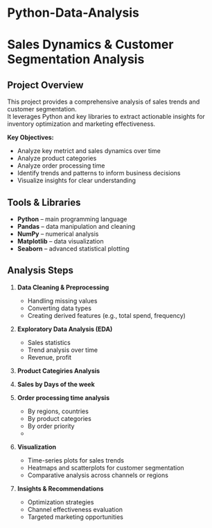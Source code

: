 # Python-Data-Analysis
# Sales Dynamics & Customer Segmentation Analysis

## Project Overview
This project provides a comprehensive analysis of sales trends and customer segmentation.  
It leverages Python and key libraries to extract actionable insights for inventory optimization and marketing effectiveness.

**Key Objectives:**
- Analyze key metrict and sales dynamics over time
- Analyze product categories
- Analyze order processing time
- Identify trends and patterns to inform business decisions
- Visualize insights for clear understanding

## Tools & Libraries
- **Python** – main programming language  
- **Pandas** – data manipulation and cleaning  
- **NumPy** – numerical analysis  
- **Matplotlib** – data visualization  
- **Seaborn** – advanced statistical plotting  

## Analysis Steps
1. **Data Cleaning & Preprocessing**
   - Handling missing values
   - Converting data types
   - Creating derived features (e.g., total spend, frequency)

2. **Exploratory Data Analysis (EDA)**
   - Sales statistics
   - Trend analysis over time
   - Revenue, profit

3. **Product Categiries Analysis**
  
4. **Sales by Days of the week**
   
5. **Order processing time analysis**
   - By regions, countries
   - By product categories
   - By order priority
   - 
6. **Visualization**
   - Time-series plots for sales trends
   - Heatmaps and scatterplots for customer segmentation
   - Comparative analysis across channels or regions

7. **Insights & Recommendations**
   - Optimization strategies
   - Channel effectiveness evaluation
   - Targeted marketing opportunities

